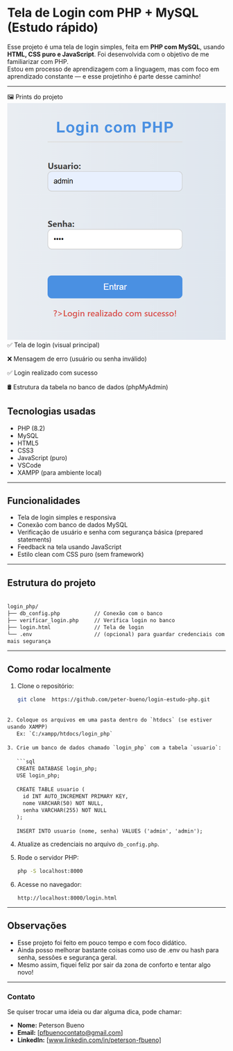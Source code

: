 # Tela de Login com PHP + MySQL (Estudo rápido)

Esse projeto é uma tela de login simples, feita em **PHP com MySQL**, usando **HTML, CSS puro e JavaScript**. Foi desenvolvida com o objetivo de me familiarizar com PHP.  
Estou em processo de aprendizagem com a linguagem, mas com foco em aprendizado constante — e esse projetinho é parte desse caminho!

---
🖼️  Prints do projeto
![login sucesso](prints/login_sucesso.png)
✅ Tela de login (visual principal)

❌ Mensagem de erro (usuário ou senha inválido)

✅ Login realizado com sucesso

🛢️ Estrutura da tabela no banco de dados (phpMyAdmin)
##  Tecnologias usadas

- PHP (8.2)
- MySQL
- HTML5
- CSS3
- JavaScript (puro)
- VSCode
- XAMPP (para ambiente local)

---

##  Funcionalidades

- Tela de login simples e responsiva
- Conexão com banco de dados MySQL
- Verificação de usuário e senha com segurança básica (prepared statements)
- Feedback na tela usando JavaScript
- Estilo clean com CSS puro (sem framework)

---

## Estrutura do projeto

```

login_php/
├── db_config.php           // Conexão com o banco
├── verificar_login.php     // Verifica login no banco
├── login.html              // Tela de login
└── .env                    // (opcional) para guardar credenciais com mais segurança

```

---

## Como rodar localmente

1. Clone o repositório:
   ```bash
   git clone  https://github.com/peter-bueno/login-estudo-php.git
```

2. Coloque os arquivos em uma pasta dentro do `htdocs` (se estiver usando XAMPP)
   Ex: `C:/xampp/htdocs/login_php`

3. Crie um banco de dados chamado `login_php` com a tabela `usuario`:

   ```sql
   CREATE DATABASE login_php;
   USE login_php;

   CREATE TABLE usuario (
     id INT AUTO_INCREMENT PRIMARY KEY,
     nome VARCHAR(50) NOT NULL,
     senha VARCHAR(255) NOT NULL
   );

   INSERT INTO usuario (nome, senha) VALUES ('admin', 'admin');
   ```

4. Atualize as credenciais no arquivo `db_config.php`.

5. Rode o servidor PHP:

   ```bash
   php -S localhost:8000
   ```

6. Acesse no navegador:

   ```
   http://localhost:8000/login.html
   ```

---

##  Observações

* Esse projeto foi feito em pouco tempo e com foco didático.
* Ainda posso melhorar bastante coisas como uso de .env ou hash para senha, sessões e segurança geral.
* Mesmo assim, fiquei feliz por sair da zona de conforto e tentar algo novo!


---

###  Contato

Se quiser trocar uma ideia ou dar alguma dica, pode chamar:

* **Nome:** Peterson Bueno
* **Email:** \[pfbuenocontato@gmail.com]
* **LinkedIn:** \[www.linkedin.com/in/peterson-fbueno]

